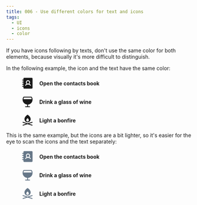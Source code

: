 ```yaml
---
title: 006 - Use different colors for text and icons
tags:
  - UI
  - icons
  - color
---
```


If you have icons following by texts, don't use the same color for both
elements, because visually it's more difficult to distinguish.

<!-- more -->

In the following example, the icon and the text have the same color:

<figure>
  <p style="display:flex;align-items:center;gap:1em">
    <svg xmlns="http://www.w3.org/2000/svg" width="36" height="36" fill="currentColor" viewBox="0 0 256 256"><path d="M160,112a24,24,0,1,1-24-24A24.1,24.1,0,0,1,160,112Zm64-72V216a16,16,0,0,1-16,16H64a16,16,0,0,1-16-16V196H32a8,8,0,0,1,0-16H48V156H32a8,8,0,0,1,0-16H48V116H32a8,8,0,0,1,0-16H48V76H32a8,8,0,0,1,0-16H48V40A16,16,0,0,1,64,24H208A16,16,0,0,1,224,40ZM190.4,163.2A67.8,67.8,0,0,0,163,141.5a40,40,0,1,0-54,0,67.8,67.8,0,0,0-27.4,21.7,8,8,0,0,0,1.6,11.2A7.7,7.7,0,0,0,88,176a8,8,0,0,0,6.4-3.2,52,52,0,0,1,83.2,0,8.1,8.1,0,0,0,11.2,1.6A8,8,0,0,0,190.4,163.2Z"></path></svg>
    <strong>Open the contacts book</strong>
  </p>
  <p style="display:flex;align-items:center;gap:1em">
    <svg xmlns="http://www.w3.org/2000/svg" width="36" height="36" fill="currentColor" viewBox="0 0 256 256"><path d="M224,88a96.2,96.2,0,0,0-15.5-52.4,8.2,8.2,0,0,0-6.7-3.6H54.2a8.2,8.2,0,0,0-6.7,3.6A96.1,96.1,0,0,0,120,183.7V216H88a8,8,0,0,0,0,16h80a8,8,0,0,0,0-16H136V183.7A96.2,96.2,0,0,0,224,88ZM58.7,48H197.3a78.8,78.8,0,0,1,10.3,32H48.4A78.8,78.8,0,0,1,58.7,48Z"></path></svg>
    <strong>Drink a glass of wine</strong>
  </p>
  <p style="display:flex;align-items:center;gap:1em">
    <svg xmlns="http://www.w3.org/2000/svg" width="36" height="36" fill="currentColor" viewBox="0 0 256 256"><path d="M132.2,25.2a7.9,7.9,0,0,0-8.4,0A153.5,153.5,0,0,0,96.2,48C77.8,67.1,68,87.9,68,108a60,60,0,0,0,120,0C188,60.1,134.5,26.6,132.2,25.2ZM128,152a23.9,23.9,0,0,1-24-24c0-24,24-40,24-40s24,16,24,40A23.9,23.9,0,0,1,128,152Zm95.6,74.4A8,8,0,0,1,216,232a6.7,6.7,0,0,1-2.4-.4L128,204.4,42.4,231.6a6.7,6.7,0,0,1-2.4.4,8,8,0,0,1-7.6-5.6,7.9,7.9,0,0,1,5.2-10l64-20.4-64-20.4a8,8,0,1,1,4.8-15.2L128,187.6l85.6-27.2a8,8,0,1,1,4.8,15.2l-64,20.4,64,20.4A7.9,7.9,0,0,1,223.6,226.4Z"></path></svg>
    <strong>Light a bonfire</strong>
  </p>
</figure>

This is the same example, but the icons are a bit lighter, so it's easier for
the eye to scan the icons and the text separately:

<figure>
  <p style="display:flex;align-items:center;gap:1em">
    <svg xmlns="http://www.w3.org/2000/svg" width="36" height="36" fill="#678" viewBox="0 0 256 256"><path d="M160,112a24,24,0,1,1-24-24A24.1,24.1,0,0,1,160,112Zm64-72V216a16,16,0,0,1-16,16H64a16,16,0,0,1-16-16V196H32a8,8,0,0,1,0-16H48V156H32a8,8,0,0,1,0-16H48V116H32a8,8,0,0,1,0-16H48V76H32a8,8,0,0,1,0-16H48V40A16,16,0,0,1,64,24H208A16,16,0,0,1,224,40ZM190.4,163.2A67.8,67.8,0,0,0,163,141.5a40,40,0,1,0-54,0,67.8,67.8,0,0,0-27.4,21.7,8,8,0,0,0,1.6,11.2A7.7,7.7,0,0,0,88,176a8,8,0,0,0,6.4-3.2,52,52,0,0,1,83.2,0,8.1,8.1,0,0,0,11.2,1.6A8,8,0,0,0,190.4,163.2Z"></path></svg>
    <strong>Open the contacts book</strong>
  </p>
  <p style="display:flex;align-items:center;gap:1em">
    <svg xmlns="http://www.w3.org/2000/svg" width="36" height="36" fill="#678" viewBox="0 0 256 256"><path d="M224,88a96.2,96.2,0,0,0-15.5-52.4,8.2,8.2,0,0,0-6.7-3.6H54.2a8.2,8.2,0,0,0-6.7,3.6A96.1,96.1,0,0,0,120,183.7V216H88a8,8,0,0,0,0,16h80a8,8,0,0,0,0-16H136V183.7A96.2,96.2,0,0,0,224,88ZM58.7,48H197.3a78.8,78.8,0,0,1,10.3,32H48.4A78.8,78.8,0,0,1,58.7,48Z"></path></svg>
    <strong>Drink a glass of wine</strong>
  </p>
  <p style="display:flex;align-items:center;gap:1em">
    <svg xmlns="http://www.w3.org/2000/svg" width="36" height="36" fill="#678" viewBox="0 0 256 256"><path d="M132.2,25.2a7.9,7.9,0,0,0-8.4,0A153.5,153.5,0,0,0,96.2,48C77.8,67.1,68,87.9,68,108a60,60,0,0,0,120,0C188,60.1,134.5,26.6,132.2,25.2ZM128,152a23.9,23.9,0,0,1-24-24c0-24,24-40,24-40s24,16,24,40A23.9,23.9,0,0,1,128,152Zm95.6,74.4A8,8,0,0,1,216,232a6.7,6.7,0,0,1-2.4-.4L128,204.4,42.4,231.6a6.7,6.7,0,0,1-2.4.4,8,8,0,0,1-7.6-5.6,7.9,7.9,0,0,1,5.2-10l64-20.4-64-20.4a8,8,0,1,1,4.8-15.2L128,187.6l85.6-27.2a8,8,0,1,1,4.8,15.2l-64,20.4,64,20.4A7.9,7.9,0,0,1,223.6,226.4Z"></path></svg>
    <strong>Light a bonfire</strong>
  </p>
</figure>
